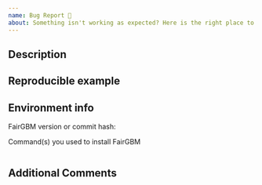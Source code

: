 ```yaml
---
name: Bug Report 🐞
about: Something isn't working as expected? Here is the right place to report.
---
```


## Description
<!-- A clear description of the bug -->

## Reproducible example
<!-- Minimal code that exhibits this behavior -->

## Environment info

FairGBM version or commit hash:

Command(s) you used to install FairGBM

```shell

```

<!-- Put any additional environment information here -->


## Additional Comments
<!-- What else should we know? -->

